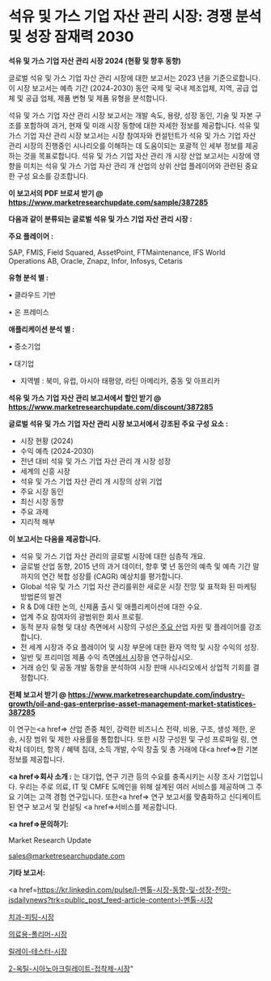 # 석유 및 가스 기업 자산 관리 시장: 경쟁 분석 및 성장 잠재력 2030

<strong>석유 및 가스 기업 자산 관리 시장 2024 (현황 및 향후 동향)</strong>

글로벌 석유 및 가스 기업 자산 관리 시장에 대한 보고서는 2023 년을 기준으로합니다.이 시장 보고서는 예측 기간 (2024-2030) 동안 국제 및 국내 제조업체, 지역, 공급 업체 및 공급 업체, 제품 변형 및 제품 유형을 분석합니다.

석유 및 가스 기업 자산 관리 시장 보고서는 개발 속도, 용량, 성장 동인, 기술 및 자본 구조를 포함하여 과거, 현재 및 미래 시장 동향에 대한 자세한 정보를 제공합니다. 석유 및 가스 기업 자산 관리 시장 보고서는 시장 참여자와 컨설턴트가 석유 및 가스 기업 자산 관리 시장의 진행중인 시나리오를 이해하는 데 도움이되는 포괄적 인 세부 정보를 제공하는 것을 목표로합니다. 석유 및 가스 기업 자산 관리 개 시장 산업 보고서는 시장에 영향을 미치는 석유 및 가스 기업 자산 관리 개 산업의 상위 산업 플레이어와 관련된 중요한 구성 요소를 강조합니다.



<strong>이 보고서의 PDF 브로셔 받기 @ <a href=https://www.marketresearchupdate.com/sample/387285>https://www.marketresearchupdate.com/sample/387285</a></strong>



<strong>다음과 같이 분류되는 글로벌 석유 및 가스 기업 자산 관리 시장 :</strong>



<strong>주요 플레이어 :</strong>

SAP, FMIS, Field Squared, AssetPoint, FTMaintenance, IFS World Operations AB, Oracle, Znapz, Infor, Infosys, Cetaris



<strong>유형 분석 별 :</strong>

• 클라우드 기반

• 온 프레미스



<strong>애플리케이션 분석 별 :</strong>

• 중소기업

• 대기업

<ul>
  <li>지역별 : 북미, 유럽, 아시아 태평양, 라틴 아메리카, 중동 및 아프리카</li>
</ul>


<strong>석유 및 가스 기업 자산 관리 보고서에서 할인 받기 @ <a href=https://www.marketresearchupdate.com/discount/387285>https://www.marketresearchupdate.com/discount/387285</a></strong>



<strong>글로벌 석유 및 가스 기업 자산 관리 시장 보고서에서 강조된 주요 구성 요소 :</strong>
<ul>
  <li>시장 현황 (2024)</li>
  <li>수익 예측 (2024-2030)</li>
  <li>전년 대비 석유 및 가스 기업 자산 관리 개 시장 성장</li>
  <li>세계의 신흥 시장</li>
  <li>석유 및 가스 기업 자산 관리 개 시장의 상위 기업</li>
  <li>주요 시장 동인</li>
  <li>최신 시장 동향</li>
  <li>주요 과제</li>
  <li>지리적 해부</li>
</ul>


<strong>이 보고서는 다음을 제공합니다.</strong>
<ul>
  <li>석유 및 가스 기업 자산 관리의 글로벌 시장에 대한 심층적 개요.</li>
  <li>글로벌 산업 동향, 2015 년의 과거 데이터, 향후 몇 년 동안의 예측 및 예측 기간 말까지의 연간 복합 성장률 (CAGR) 예상치를 평가합니다.</li>
  <li>Global 석유 및 가스 기업 자산 관리를위한 새로운 시장 전망 및 표적화 된 마케팅 방법론의 발견</li>
  <li>R &amp; D에 대한 논의, 신제품 출시 및 애플리케이션에 대한 수요.</li>
  <li>업계 주요 참여자의 광범위한 회사 프로필.</li>
  <li>동적 분자 유형 및 대상 측면에서 시장의 구성은<a href=> 주요 산</a>업 자원 및 플레이어를 강조합니다.</li>
  <li>전 세계 시장과 주요 플레이어 및 시장 부문에 대한 환자 역학 및 시장 수익의 성장.</li>
  <li>일반 및 프리미엄 제품 수익 측면<a href=>에서 시</a>장을 연구하십시오.</li>
  <li>거래 승인 및 공동 개발 동향을 분석하여 시장 판매 시나리오에서 상업적 기회를 결정합니다.</li>
</ul>



<strong>전체 보고서 받기 @ <a href=https://www.marketresearchupdate.com/industry-growth/oil-and-gas-enterprise-asset-management-market-statistices-387285>https://www.marketresearchupdate.com/industry-growth/oil-and-gas-enterprise-asset-management-market-statistices-387285</a></strong>

이 연구는<a href=> 산업 존중</a> 체인, 강력한 비즈니스 전략, 비용, 구조, 생성 제한, 운송, 시장 범위 및 제한 사용률을 통합합니다. 또한 시장 구성원 및 구성 프로파일 링, 연락처 데이터, 항목 / 혜택 침대, 소득 개발, 수익 창출 및 총 거래에 대<a href=>한 기본 </a>정보를 제공합니다.



<strong><a href=>회사 소</a>개 :</strong>
는 대기업, 연구 기관 등의 수요를 충족시키는 시장 조사 기업입니다. 우리는 주로 의료, IT 및 CMFE 도메인을 위해 설계된 여러 서비스를 제공하며 그 주요 기여는 고객 경험 연구입니다. 또한<a href=> 연구 보</a>고서를 맞춤화하고 신디케이트 된 연구 보고서 및 컨설팅 <a href=>서비스</a>를 제공합니다.



<strong><a href=>문의하기:</a></strong>

Market Research Update

sales@marketresearchupdate.com



<strong>기타 보고서:</strong>

<a href=https://kr.linkedin.com/pulse/l-멘톨-시장-동향-및-성장-전망-isdailynews?trk=public_post_feed-article-content>l-멘톨-시장</a>

<a href=https://www.linkedin.com/pulse/치과-피팅-시장-현재-및-미래-성장-2029-consumer-connection-compendium-ana/>치과-피팅-시장</a>

<a href=https://www.linkedin.com/pulse/의료용-폴리머-시장-동향-및-성장-전망-survey-spotlight-pro-24-analysis-arq2f/>의료용-폴리머-시장</a>

<a href=https://www.linkedin.com/pulse/릴레이-테스터-시장-규모-및-성장-2023-consumer-connection-chronicles-24--pqkzf/>릴레이-테스터-시장</a>

<a href=https://www.linkedin.com/pulse/2-옥틸-시아노아크릴레이트-접착제-시장-현재-및-미래-성장-2030-gcvic/>2-옥틸-시아노아크릴레이트-접착제-시장</a>"
